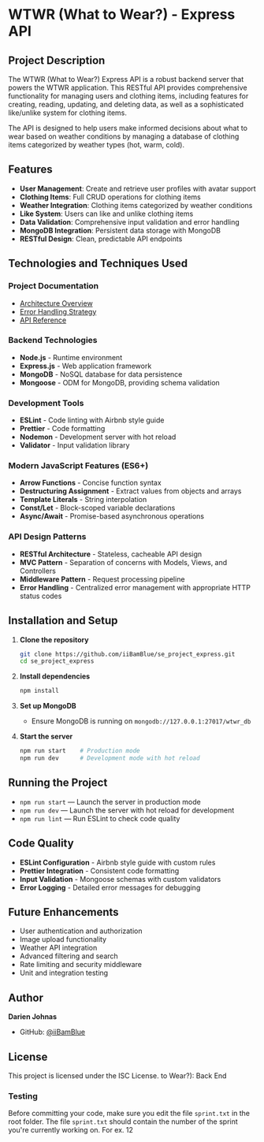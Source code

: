 # WTWR (What to Wear?) - Express API

## Project Description

The WTWR (What to Wear?) Express API is a robust backend server that powers the WTWR application. This RESTful API provides comprehensive functionality for managing users and clothing items, including features for creating, reading, updating, and deleting data, as well as a sophisticated like/unlike system for clothing items.

The API is designed to help users make informed decisions about what to wear based on weather conditions by managing a database of clothing items categorized by weather types (hot, warm, cold).

## Features

- **User Management**: Create and retrieve user profiles with avatar support
- **Clothing Items**: Full CRUD operations for clothing items
- **Weather Integration**: Clothing items categorized by weather conditions
- **Like System**: Users can like and unlike clothing items
- **Data Validation**: Comprehensive input validation and error handling
- **MongoDB Integration**: Persistent data storage with MongoDB
- **RESTful Design**: Clean, predictable API endpoints

## Technologies and Techniques Used

### Project Documentation

- [Architecture Overview](./docs/architecture.md)
- [Error Handling Strategy](./docs/error-handling.md)
- [API Reference](./docs/api-reference.md)

### Backend Technologies

- **Node.js** - Runtime environment
- **Express.js** - Web application framework
- **MongoDB** - NoSQL database for data persistence
- **Mongoose** - ODM for MongoDB, providing schema validation

### Development Tools

- **ESLint** - Code linting with Airbnb style guide
- **Prettier** - Code formatting
- **Nodemon** - Development server with hot reload
- **Validator** - Input validation library

### Modern JavaScript Features (ES6+)

- **Arrow Functions** - Concise function syntax
- **Destructuring Assignment** - Extract values from objects and arrays
- **Template Literals** - String interpolation
- **Const/Let** - Block-scoped variable declarations
- **Async/Await** - Promise-based asynchronous operations

### API Design Patterns

- **RESTful Architecture** - Stateless, cacheable API design
- **MVC Pattern** - Separation of concerns with Models, Views, and Controllers
- **Middleware Pattern** - Request processing pipeline
- **Error Handling** - Centralized error management with appropriate HTTP status codes

## Installation and Setup

1. **Clone the repository**

   ```bash
   git clone https://github.com/iiBamBlue/se_project_express.git
   cd se_project_express
   ```

2. **Install dependencies**

   ```bash
   npm install
   ```

3. **Set up MongoDB**

   - Ensure MongoDB is running on `mongodb://127.0.0.1:27017/wtwr_db`

4. **Start the server**

   ```bash
   npm run start    # Production mode
   npm run dev      # Development mode with hot reload
   ```

## Running the Project

- `npm run start` — Launch the server in production mode
- `npm run dev` — Launch the server with hot reload for development
- `npm run lint` — Run ESLint to check code quality

## Code Quality

- **ESLint Configuration** - Airbnb style guide with custom rules
- **Prettier Integration** - Consistent code formatting
- **Input Validation** - Mongoose schemas with custom validators
- **Error Logging** - Detailed error messages for debugging

## Future Enhancements

- User authentication and authorization
- Image upload functionality
- Weather API integration
- Advanced filtering and search
- Rate limiting and security middleware
- Unit and integration testing

## Author

**Darien Johnas**
- GitHub: [@iiBamBlue](https://github.com/iiBamBlue)

## License

This project is licensed under the ISC License. to Wear?): Back End

### Testing

Before committing your code, make sure you edit the file `sprint.txt` in the root folder. The file `sprint.txt` should contain the number of the sprint you're currently working on. For ex. 12



